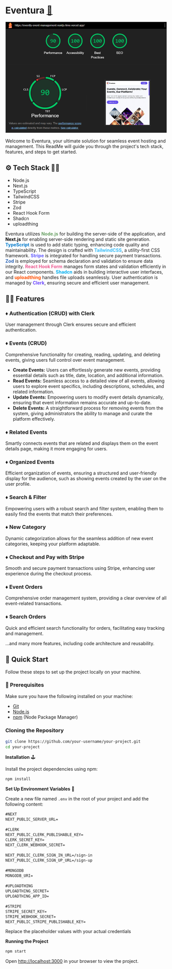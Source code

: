 
# Eventura <a href="https://evently-event-management-nextjs-lime.vercel.app/" target="_blank">🔗</a>
![Lighthouse Review Score](https://github.com/Rahulcheryala/Eventura/blob/main/public/assets/images/Lighthouse.png?raw=true)

Welcome to Eventura, your ultimate solution for seamless event hosting and management. This ReadMe will guide you through the project's tech stack, features, and steps to get started.

## ⚙️ Tech Stack 👩‍💻

- Node.js
- Next.js
- TypeScript
- TailwindCSS
- Stripe
- Zod
- React Hook Form
- Shadcn
- uploadthing

Eventura utilizes <span style="color: #68a063;">**Node.js**</span> for building the server-side of the application, and <span style="color: #000000;">**Next.js**</span> for enabling server-side rendering and static site generation. <span style="color: #007acc;">**TypeScript**</span> is used to add static typing, enhancing code quality and maintainability. The design is crafted with <span style="color: #38bdf8;">**TailwindCSS**</span>, a utility-first CSS framework. <span style="color: #635bff;">**Stripe**</span> is integrated for handling secure payment transactions. <span style="color: #3068b7;">**Zod**</span> is employed for schema declaration and validation to ensure data integrity. <span style="color: #ec5990;">**React Hook Form**</span> manages form states and validation efficiently in our React components. <span style="color: #00aeef;">**Shadcn**</span> aids in building interactive user interfaces, and <span style="color: #ff4f00;">**uploadthing**</span> handles file uploads seamlessly. User authentication is managed by <span style="color: #6c47ff;">**Clerk**</span>, ensuring secure and efficient user management.

## 🔋➕ Features

### ♦️ Authentication (CRUD) with Clerk
User management through Clerk ensures secure and efficient authentication.

### ♦️ Events (CRUD)
Comprehensive functionality for creating, reading, updating, and deleting events, giving users full control over event management.
- **Create Events:** Users can effortlessly generate new events, providing essential details such as title, date, location, and additional information.
- **Read Events:** Seamless access to a detailed view of all events, allowing users to explore event specifics, including descriptions, schedules, and related information.
- **Update Events:** Empowering users to modify event details dynamically, ensuring that event information remains accurate and up-to-date.
- **Delete Events:** A straightforward process for removing events from the system, giving administrators the ability to manage and curate the platform effectively.

### ♦️ Related Events
Smartly connects events that are related and displays them on the event details page, making it more engaging for users.

### ♦️ Organized Events
Efficient organization of events, ensuring a structured and user-friendly display for the audience, such as showing events created by the user on the user profile.

### ♦️ Search & Filter
Empowering users with a robust search and filter system, enabling them to easily find the events that match their preferences.

### ♦️ New Category
Dynamic categorization allows for the seamless addition of new event categories, keeping your platform adaptable.

### ♦️ Checkout and Pay with Stripe
Smooth and secure payment transactions using Stripe, enhancing user experience during the checkout process.

### ♦️ Event Orders
Comprehensive order management system, providing a clear overview of all event-related transactions.

### ♦️ Search Orders
Quick and efficient search functionality for orders, facilitating easy tracking and management.

...and many more features, including code architecture and reusability.

## 🪭 Quick Start

Follow these steps to set up the project locally on your machine.

### 🎢 Prerequisites

Make sure you have the following installed on your machine:

- [Git](https://git-scm.com/)
- [Node.js](https://nodejs.org/en)
- [npm](https://www.npmjs.com/) (Node Package Manager)

### Cloning the Repository

```bash
git clone https://github.com/your-username/your-project.git
cd your-project
```

**Installation** 🕹️

Install the project dependencies using npm:

```bash
npm install
```

**Set Up Environment Variables** 🧩

Create a new file named `.env` in the root of your project and add the following content:

```env
#NEXT
NEXT_PUBLIC_SERVER_URL=

#CLERK
NEXT_PUBLIC_CLERK_PUBLISHABLE_KEY=
CLERK_SECRET_KEY=
NEXT_CLERK_WEBHOOK_SECRET=

NEXT_PUBLIC_CLERK_SIGN_IN_URL=/sign-in
NEXT_PUBLIC_CLERK_SIGN_UP_URL=/sign-up

#MONGODB
MONGODB_URI=

#UPLOADTHING
UPLOADTHING_SECRET=
UPLOADTHING_APP_ID=

#STRIPE
STRIPE_SECRET_KEY=
STRIPE_WEBHOOK_SECRET=
NEXT_PUBLIC_STRIPE_PUBLISHABLE_KEY=
```

Replace the placeholder values with your actual credentials 

**Running the Project**

```bash
npm start
```

Open [http://localhost:3000](http://localhost:3000) in your browser to view the project.

